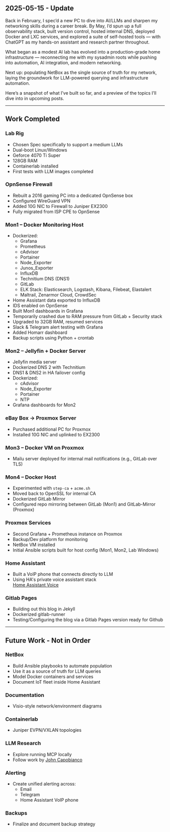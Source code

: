## 2025-05-15 - Update

Back in February, I spec’d a new PC to dive into AI/LLMs and sharpen my networking skills during a career break. By May, I’d spun up a full observability stack, built version control, hosted internal DNS, deployed Docker and LXC services, and explored a suite of self-hosted tools — with ChatGPT as my hands-on assistant and research partner throughout.

What began as a modest AI lab has evolved into a production-grade home infrastructure — reconnecting me with my sysadmin roots while pushing into automation, AI integration, and modern networking.

Next up: populating NetBox as the single source of truth for my network, laying the groundwork for LLM-powered querying and infrastructure automation.

Here’s a snapshot of what I’ve built so far, and a preview of the topics I’ll dive into in upcoming posts.

---

## Work Completed

### Lab Rig
- Chosen Spec specifically to support a medium LLMs
- Dual-boot Linux/Windows
- Geforce 4070 Ti Super
- 128GB RAM
- Containerlab installed
- First tests with LLM images completed

### OpnSense Firewall
- Rebuilt a 2016 gaming PC into a dedicated OpnSense box
- Configured WireGuard VPN
- Added 10G NIC to Firewall to Juniper EX2300
- Fully migrated from ISP CPE to OpnSense

### Mon1 – Docker Monitoring Host
- Dockerized:
  - Grafana
  - Prometheus
  - cAdvisor
  - Portainer
  - Node_Exporter
  - Junos_Exporter
  - InfluxDB
  - Technitium DNS (DNS1)
  - GitLab
  - ELK Stack: Elasticsearch, Logstash, Kibana, Filebeat, Elastalert
  - Maltrail, Zenarmor Cloud, CrowdSec
- Home Assistant data exported to InfluxDB
- IDS enabled on OpnSense
- Built Mon1 dashboards in Grafana
- Temporarily crashed due to RAM pressure from GitLab + Security stack
- Upgraded to 32GB RAM, resumed services
- Slack & Telegram alert testing with Grafana
- Added Homarr dashboard
- Backup scripts using Python + crontab

### Mon2 – Jellyfin + Docker Server
- Jellyfin media server
- Dockerized DNS 2 with Technitium
- DNS1 & DNS2 in HA failover config
- Dockerized:
  - cAdvisor
  - Node_Exporter
  - Portainer
  - NTP
- Grafana dashboards for Mon2

###  eBay Box → Proxmox Server
- Purchased additional PC for Proxmox
- Installed 10G NIC and uplinked to EX2300

### Mon3 – Docker VM on Proxmox
- Mailu server deployed for internal mail notifications (e.g., GitLab over TLS)

###  Mon4 – Docker Host
- Experimented with `step-ca` + `acme.sh`
- Moved back to OpenSSL for internal CA
- Dockerized GitLab Mirror
- Configured repo mirroring between GitLab (Mon1) and GitLab-Mirror (Proxmox)

###  Proxmox Services
- Second Grafana + Prometheus instance on Proxmox
- Backup/Dev platform for monitoring
- NetBox VM installed
- Initial Ansible scripts built for host config (Mon1, Mon2, Lab Windows)

###  Home Assistant
- Built a VoIP phone that connects directly to LLM
- Using HA's private voice assistant stack  
  [Home Assistant Voice](https://www.home-assistant.io/voice_control/worlds-most-private-voice-assistant/)

### Gitlab Pages
- Building out this blog in Jekyll
- Dockerized gitlab-runner
- Testing/Configuring the blog via a Gitlab Pages version ready for Github

---

##  Future Work - Not in Order

### NetBox
- Build Ansible playbooks to automate population
- Use it as a source of truth for LLM queries
- Model Docker containers and services
- Document IoT fleet inside Home Assistant

### Documentation
- Visio-style network/environment diagrams

### Containerlab
- Juniper EVPN/VXLAN topologies

### LLM Research
- Explore running MCP locally
- Follow work by [John Capobianco](https://www.linkedin.com/in/john-capobianco-644a1515/)

### Alerting
- Create unified alerting across:
  - Email
  - Telegram
  - Home Assistant VoIP phone

### Backups
- Finalize and document backup strategy
